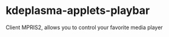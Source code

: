 kdeplasma-applets-playbar
=========================

Client MPRIS2, allows you to control your favorite media player
